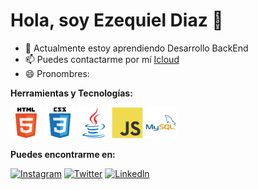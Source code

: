 # Hola, soy Ezequiel Diaz 👋

- 🌱 Actualmente estoy aprendiendo Desarrollo BackEnd
- 📫 Puedes contactarme por mí <a href="ezequielqd@iclud.com">Icloud</a>
- 😄 Pronombres: <EDV>
  
  
  
  
<strong>Herramientas y Tecnologías:</strong>
 
<img src="https://raw.githubusercontent.com/devicons/devicon/master/icons/html5/html5-original-wordmark.svg" alt="HTML" width="50px" height="50px"> <img src="https://raw.githubusercontent.com/devicons/devicon/master/icons/css3/css3-original-wordmark.svg" alt="CSS" width="50px" height="50px"> <img src="https://raw.githubusercontent.com/devicons/devicon/master/icons/java/java-original.svg" alt="Java" width="50px" height="50px"> <img src="https://raw.githubusercontent.com/devicons/devicon/master/icons/javascript/javascript-original.svg" alt="JavaScript" width="50px" height="50px"> <img src="https://raw.githubusercontent.com/devicons/devicon/master/icons/mysql/mysql-original-wordmark.svg" alt="MYSQL" width="50px" height="50px">

  <strong>Puedes encontrarme en:</strong>

<a href="https://www.instagram.com/e_d1az/"><img src="https://raw.githubusercontent.com/rahuldkjain/github-profile-readme-generator/master/src/images/icons/Social/instagram.svg" alt="Instagram" width="50px" height="50px"></a>
<a href="https://twitter.com/Ezequie_2d1az"><img src="https://raw.githubusercontent.com/rahuldkjain/github-profile-readme-generator/master/src/images/icons/Social/twitter.svg" alt="Twitter" width="50px" height="50px"></a>
<a href="https://www.linkedin.com/in/ezequiel-dq/"><img src="https://raw.githubusercontent.com/rahuldkjain/github-profile-readme-generator/master/src/images/icons/Social/linked-in-alt.svg" alt="Linkedln" width="50px" height="50px"></a>
